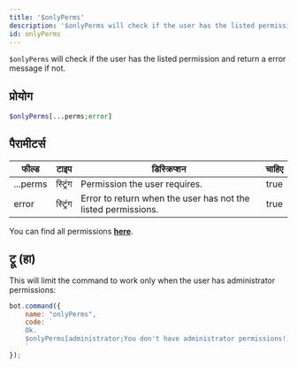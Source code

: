 ```yaml
---
title: '$onlyPerms'
description: '$onlyPerms will check if the user has the listed permission and return a error message if not.'
id: onlyPerms
---
```


`$onlyPerms` will check if the user has the listed permission and return a error message if not.

## प्रोयोग

```php
$onlyPerms[...perms;error]
```

## पैरामीटर्स

| फील्ड    | टाइप     | डिस्क्रिप्शन                                                  | चाहिए |
| -------- | -------- | ------------------------------------------------------------- |:-----:|
| ...perms | स्ट्रिंग | Permission the user requires.                                 | true  |
| error    | स्ट्रिंग | Error to return when the user has not the listed permissions. | true  |

You can find all permissions __[here](../../guides/client/2permissionsintents.md)__.

## ट्रू (हा)

This will limit the command to work only when the user has administrator permissions:

```javascript
bot.command({
    name: "onlyPerms",
    code: `
    Ok.
    $onlyPerms[administrator;You don't have administrator permissions!]
    `
});
```